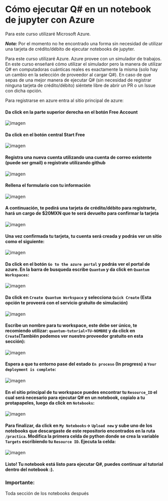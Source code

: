 # Cómo ejecutar Q# en un notebook de jupyter con Azure

Para este curso utilizaré Microsoft Azure.

***Nota:*** Por el momento no he encontrado una forma sin necesidad de utilizar una tarjeta de crédito/débito de ejecutar notebooks de jupyter.


Para este curso utilizaré Azure. Azure provee con un simulador de trabajos. En este curso enseñaré cómo utilizar el simulador pero la manera de utilizar Q# en computadoras cuánticas reales es exactamente la misma (solo hay un cambio en la selección de proveedor al cargar Q#). En caso de que sepas de una mejor manera de ejecutar Q# (sin necesidad de registrar ninguna tarjeta de crédito/débito) siéntete libre de abrir un PR o un Issue con dicha opción.

Para registrarse en azure entra al sitio principal de azure: 
#### Da click en la parte superior derecha en el botón **Free Account**
![imagen](/practica/img/azure1.png)

#### Da click en el botón central **Start Free**
![imagen](/practica/img/azure2.png)

#### Registra una nueva cuenta utilizando una cuenta de correo existente (puede ser gmail) o registrate utilizando github
![imagen](/practica/img/azure3.png)

#### Rellena el formulario con tu información
![imagen](/practica/img/azure4.png)

#### A continuación, te pedirá una tarjeta de crédito/débito para registrarte, hará un cargo de **$20MXN** que te será devuelto para confirmar la tarjeta
![imagen](/practica/img/azure5.png)

#### Una vez confirmada tu tarjeta, tu cuenta será creada y podrás ver un sitio como el siguiente:
![imagen](/practica/img/azure6.png)

#### Da click en el botón `Go to the azure portal` y podrás ver el portal de azure. En la barra de busqueda escribe `Quantum` y da click en `Quantum Workspaces`:
![imagen](/practica/img/azure7.png)

#### Da click en `Create Quantum Workspace` y selecciona `Quick Create` (Esta opción te proveerá con el servicio gratuito de simulación)
![imagen](/practica/img/azure8.png)

#### Escribe un nombre para tu workspace, este debe ser único, te recomiendo utilizar: `quantum-tutorial+TU-NOMBRE` y da click en `Create`(También podemos ver nuestro proveedor gratuito en esta sección):
![imagen](/practica/img/azure9.png)

#### Espera a que tu entorno pase del estado `En proceso` (In progress) a  `Your deployment is complete`:
![imagen](/practica/img/azure10.png)

#### En el sitio principal de tu workspace puedes encontrar tu `Resource_ID` el cual será necesario para ejecutar Q# en un notebook, copialo a tu protapapeles, luego da click en `Notebooks`:
![imagen](/practica/img/azure11.png)

#### Para finalizar, da click en `My Notebooks`-> `Upload new` y sube uno de los notebooks que descargaste de este repositorio encontrados en la ruta `/practica`. Modifica la primera celda de python donde se crea la variable `Targets` escribiendo tu `Resource ID`. Ejecuta la celda:
![imagen](/practica/img/azure12.png)


#### Listo! Tu notebook está listo para ejecutar Q#, puedes continuar al tutorial dentro del notebook :).


### Importante:
Toda sección de los notebooks después